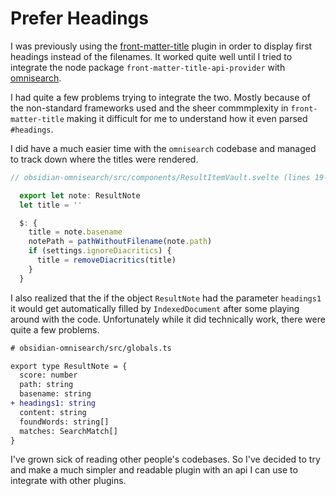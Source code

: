 # Prefer Headings

I was previously using the [front-matter-title](https://github.com/snezhig/obsidian-front-matter-title) plugin in order to display first headings instead of the filenames. It worked quite well until I tried to integrate the node package `front-matter-title-api-provider` with [omnisearch](https://github.com/scambier/obsidian-omnisearch). 

I had quite a few problems trying to integrate the two. Mostly because of the non-standard frameworks used and the sheer commmplexity in `front-matter-title` making it difficult for me to understand how it even parsed `#headings`.

I did have a much easier time with the `omnisearch` codebase and managed to track down where the titles were rendered.	
```javascript
// obsidian-omnisearch/src/components/ResultItemVault.svelte (lines 19-22 & 41-46)

  export let note: ResultNote
  let title = ''

  $: {
    title = note.basename
    notePath = pathWithoutFilename(note.path)
    if (settings.ignoreDiacritics) {
      title = removeDiacritics(title)
    }
  }
```

I also realized that the if the object `ResultNote` had the parameter `headings1` it would get automatically filled by `IndexedDocument` after some playing around with the code. Unfortunately while it did technically work, there were quite a few problems.
```diff
# obsidian-omnisearch/src/globals.ts

export type ResultNote = {
  score: number
  path: string
  basename: string
+ headings1: string  
  content: string
  foundWords: string[]
  matches: SearchMatch[]
}
```

I've grown sick of reading other people's codebases. So I've decided to try and make a much simpler and readable plugin with an api I can use to integrate with other plugins.
